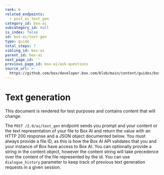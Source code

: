 ```yaml
---
rank: 6
related_endpoints:
  - post_ai_text_gen
category_id: box-ai
subcategory_id: null
is_index: false
id: box-ai/text-gen
type: guide
total_steps: 7
sibling_id: box-ai
parent_id: box-ai
next_page_id: ''
previous_page_id: box-ai/ask-questions
source_url: >-
  https://github.com/box/developer.box.com/blob/main/content/guides/box-ai/text-gen.md
---
```

# Text generation

<Message type="warning">

This document is rendered for test purposes and contains content that
will change.

</Message>

The `POST /2.0/ai/text_gen` endpoint sends you prompt
and your content or the text representation of your file
to Box AI and return the value with an HTTP 200 response
and a JSON object documented below. You must always provide
a file ID, as this is how the Box AI API
validates that you and your instance
of Box have access to Box AI. You can optionally
provide a string in the content object, however
the content string will take precedence over
the content of the file represented by the id.
You can use `dialogue_history` parameter to keep track
of previous text generation requests in a given session.